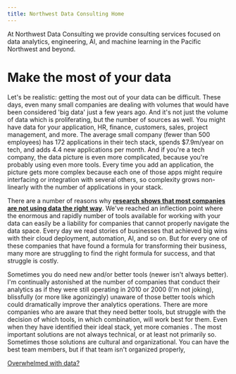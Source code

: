 ```yaml
---
title: Northwest Data Consulting Home
---
```


<!--<center><img src = "/GDC-logo-web-trans.png" alt = "Northwest Data Consulting Logo"></center>-->

At Northwest Data Consulting we provide consulting services focused on data analytics, engineering, AI, and machine learning in the Pacific Northwest and beyond.

# Make the most of your data

Let's be realistic: getting the most out of your data can be difficult. These days, even many small companies are dealing with volumes that would have been considered 'big data' just a few years ago. And it's not just the volume of data which is proliferating, but the number of sources as well. You might have data for your application, HR, finance, customers, sales, project management, and more. The average small company (fewer than 500 employees) has 172 applications in their tech stack, spends $7.9m/year on tech, and adds 4.4 new applications per month. And if you're a tech company, the data picture is even more complicated, because you're probably using even more tools. Every time you add an application, the picture gets more complex because each one of those apps might require interfacing or integration with several others, so complexity grows non-linearly with the number of applications in your stack. 

There are a number of reasons why **[research shows that most companies are not using data the right way](https://towardsdatascience.com/most-businesses-dont-use-data-the-right-way-research-e1dcc81a5627?gi=19a732577212)**. We've reached an inflection point where the enormous and rapidly number of tools available for working with your data can easily be a liability for companies that cannot properly navigate the data space. Every day we read stories of businesses that achieved big wins with their cloud deployment, automation, AI, and so on. But for every one of these companies that have found a formula for transforming their business, many more are struggling to find the right formula for success, and that struggle is costly.

Sometimes you do need new and/or better tools (newer isn't always better). I'm continually astonished at the number of companies that conduct their analytics as if they were still operating in 2010 or 2000 (I'm not joking), blissfully (or more like agonizingly) unaware of those better tools which could dramatically improve ther analytics operations. There are more companies who are aware that they need better tools, but struggle with the decision of which tools, in which combination, will work best for them. Even when they have identified their ideal stack, yet more comanies . The most important solutions are not always technical, or at least not primarily so. Sometimes those solutions are cultural and organizational. You can have the best team members, but if that team isn't organized properly, 

[Overwhelmed with data?](_posts/overwhelm.md)
